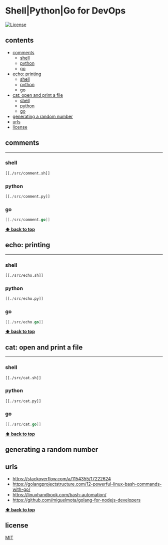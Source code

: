 
# Shell|Python|Go for DevOps

[![License](http://img.shields.io/badge/license-MIT-blue.svg)](LICENSE)

<!-- START doctoc generated TOC please keep comment here to allow auto update -->
<!-- DON'T EDIT THIS SECTION, INSTEAD RE-RUN doctoc TO UPDATE -->
## contents

- [comments](#comments)
  - [shell](#shell)
  - [python](#python)
  - [go](#go)
- [echo: printing](#echo-printing)
  - [shell](#shell-1)
  - [python](#python-1)
  - [go](#go-1)
- [cat: open and print a file](#cat-open-and-print-a-file)
  - [shell](#shell-2)
  - [python](#python-2)
  - [go](#go-2)
- [generating a random number](#generating-a-random-number)
- [urls](#urls)
- [license](#license)

<!-- END doctoc generated TOC please keep comment here to allow auto update -->

## comments

---

### shell

```bash
[[./src/comment.sh]]
```

### python

```python
[[./src/comment.py]]
```

### go

```go
[[./src/comment.go]]
```

**[⬆ back to top](#contents)**

## echo: printing

---

### shell

```bash
[[./src/echo.sh]]
```

### python

```python
[[./src/echo.py]]
```

### go

```go
[[./src/echo.go]]
```

**[⬆ back to top](#contents)**

## cat: open and print a file

---

### shell

```bash
[[./src/cat.sh]]
```

### python

```python
[[./src/cat.py]]
```

### go

```go
[[./src/cat.go]]
```

**[⬆ back to top](#contents)**

## generating a random number

## urls

- <https://stackoverflow.com/a/1154355/17222624>
- <https://golangprojectstructure.com/12-powerful-linux-bash-commands-with-go/>
- <https://linuxhandbook.com/bash-automation/>
- <https://github.com/miguelmota/golang-for-nodejs-developers>

**[⬆ back to top](#contents)**

## license

[MIT](LICENSE)
